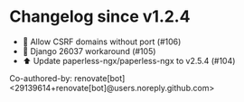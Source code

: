 # Changelog since v1.2.4
- 🔧 Allow CSRF domains without port (#106) 
- 🐛 Django 26037 workaround (#105) 
- ⬆️ Update paperless-ngx/paperless-ngx to v2.5.4 (#104)

Co-authored-by: renovate[bot] <29139614+renovate[bot]@users.noreply.github.com> 
